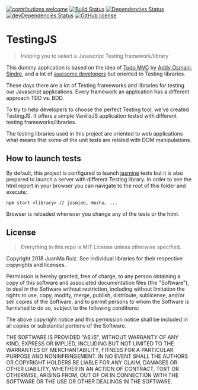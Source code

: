 [![contributions welcome](https://img.shields.io/badge/contributions-welcome-brightgreen.svg?style=flat)](https://github.com/JuanMaRuiz/jqLite/issues)
[![Build Status](https://travis-ci.org/JuanMaRuiz/TestingJS.svg?branch=develop)](https://travis-ci.org/JuanMaRuiz/TestingJS)
[![Dependencies Status](https://david-dm.org/JuanMaRuiz/testingjs.svg)](https://david-dm.org/JuanMaRuiz/testingjs.svg)
[![devDependencies Status](https://david-dm.org/JuanMaRuiz/testingjs/dev-status.svg)](https://david-dm.org/JuanMaRuiz/testingjs?type=dev)
[![GitHub license](https://img.shields.io/github/license/JuanMaRuiz/TestingJS.svg)](https://github.com/JuanMaRuiz/TestingJS/blob/master/LICENSE)

# TestingJS
> Helping you to select a Javascript Testing framework/library

This dummy application is based on the idea of [Todo MVC](http://todomvc.com/) by [Addy Osmani](https://github.com/addyosmani), [Sindre](https://github.com/sindresorhus), and a lot of [awesome developers](https://github.com/tastejs/todomvc#team) but oriented to Testing libraries.

These days there are a lot of Testing frameworks and libraries for testing our Javascript applications. Every framework an application has a different approach TDD vs. BDD.

To try to help developers to choose the perfect Testing tool, we've created TestingJS. It offers a simple VanillaJS application tested with different testing frameworks/libraries.

The testing libraries used in this project are oriented to web applications what means that some of the unit tests are related with DOM manipulations.

## How to launch tests

By default, this project is configured to launch [jasmine](http://jasmine.github.io/) tests but it is also prepared to launch a server with different Testing library. In order to see the html report in your browser you can navigate to the root of this folder and execute:

```
npm start <library> // jasmine, mocha, ...
```

Browser is reloaded whenever you change any of the tests or the html.

## License

> Everything in this repo is MIT License unless otherwise specified.

Copyright 2018 JuanMa Ruiz. See individual libraries for their respective copyrights and licenses.

Permission is hereby granted, free of charge, to any person obtaining a copy
of this software and associated documentation files (the "Software"), to deal
in the Software without restriction, including without limitation the rights
to use, copy, modify, merge, publish, distribute, sublicense, and/or sell
copies of the Software, and to permit persons to whom the Software is
furnished to do so, subject to the following conditions:

The above copyright notice and this permission notice shall be included in
all copies or substantial portions of the Software.

THE SOFTWARE IS PROVIDED "AS IS", WITHOUT WARRANTY OF ANY KIND, EXPRESS OR
IMPLIED, INCLUDING BUT NOT LIMITED TO THE WARRANTIES OF MERCHANTABILITY,
FITNESS FOR A PARTICULAR PURPOSE AND NONINFRINGEMENT. IN NO EVENT SHALL THE
AUTHORS OR COPYRIGHT HOLDERS BE LIABLE FOR ANY CLAIM, DAMAGES OR OTHER
LIABILITY, WHETHER IN AN ACTION OF CONTRACT, TORT OR OTHERWISE, ARISING FROM,
OUT OF OR IN CONNECTION WITH THE SOFTWARE OR THE USE OR OTHER DEALINGS IN
THE SOFTWARE.
